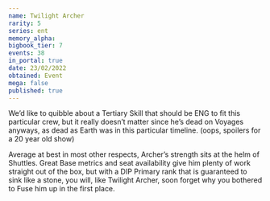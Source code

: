 ```yaml
---
name: Twilight Archer
rarity: 5
series: ent
memory_alpha:
bigbook_tier: 7
events: 38
in_portal: true
date: 23/02/2022
obtained: Event
mega: false
published: true
---
```


We’d like to quibble about a Tertiary Skill that should be ENG to fit this particular crew, but it really doesn’t matter since he’s dead on Voyages anyways, as dead as Earth was in this particular timeline. (oops, spoilers for a 20 year old show)

Average at best in most other respects, Archer’s strength sits at the helm of Shuttles. Great Base metrics and seat availability give him plenty of work straight out of the box, but with a DIP Primary rank that is guaranteed to sink like a stone, you will, like Twilight Archer, soon forget why you bothered to Fuse him up in the first place.
